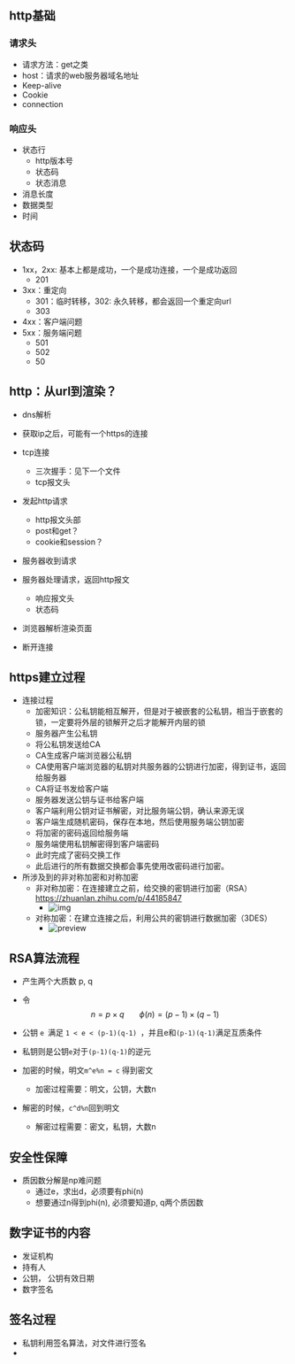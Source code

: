 ## http基础

### 请求头

- 请求方法：get之类
- host：请求的web服务器域名地址
- Keep-alive
- Cookie
- connection

### 响应头

- 状态行
  - http版本号
  - 状态码
  - 状态消息
- 消息长度
- 数据类型
- 时间



## 状态码

- 1xx，2xx: 基本上都是成功，一个是成功连接，一个是成功返回
  - 201
- 3xx：重定向
  - 301：临时转移，302: 永久转移，都会返回一个重定向url
  - 303
- 4xx：客户端问题
- 5xx：服务端问题
  - 501
  - 502
  - 50

## http：从url到渲染？

- dns解析
- 获取ip之后，可能有一个https的连接
- tcp连接
  - 三次握手：见下一个文件
  - tcp报文头
- 发起http请求
  - http报文头部
  - post和get？
  - cookie和session？
- 服务器收到请求

- 服务器处理请求，返回http报文
  - 响应报文头
  - 状态码

- 浏览器解析渲染页面
- 断开连接



## https建立过程

- 连接过程
  - 加密知识：公私钥能相互解开，但是对于被嵌套的公私钥，相当于嵌套的锁，一定要将外层的锁解开之后才能解开内层的锁
  - 服务器产生公私钥
  - 将公私钥发送给CA
  - CA生成客户端浏览器公私钥
  - CA使用客户端浏览器的私钥对共服务器的公钥进行加密，得到证书，返回给服务器
  - CA将证书发给客户端
  - 服务器发送公钥与证书给客户端
  - 客户端利用公钥对证书解密，对比服务端公钥，确认来源无误
  - 客户端生成随机密码，保存在本地，然后使用服务端公钥加密
  - 将加密的密码返回给服务端
  - 服务端使用私钥解密得到客户端密码
  - 此时完成了密码交换工作
  - 此后进行的所有数据交换都会事先使用改密码进行加密。
- 所涉及到的非对称加密和对称加密
  - 非对称加密：在连接建立之前，给交换的密钥进行加密（RSA）https://zhuanlan.zhihu.com/p/44185847
    - ![img](https://upload-images.jianshu.io/upload_images/2829175-9385a8c5e94ad1da.png)
  - 对称加密：在建立连接之后，利用公共的密钥进行数据加密（3DES）
    - ![preview](https://picb.zhimg.com/v2-bed580fa666d3ca820a27b802e86a2fb_r.jpg)



## RSA算法流程

- 产生两个大质数 p, q

- 令
  $$
  n = p\times q
  \ \ \ \ \ \ \ 
  \phi(n) = (p-1)\times(q-1)
  $$

- 公钥 `e `满足 `1 < e < (p-1)(q-1) `，并且e和`(p-1)(q-1)`满足互质条件
- 私钥则是公钥`e`对于`(p-1)(q-1)`的逆元
- 加密的时候，明文`m^e%n = c` 得到密文
  - 加密过程需要：明文，公钥，大数n
- 解密的时候，`c^d%n`回到明文
  - 解密过程需要：密文，私钥，大数n



## 安全性保障

- 质因数分解是np难问题
  - 通过e，求出d，必须要有phi(n)
  - 想要通过n得到phi(n), 必须要知道p, q两个质因数



## 数字证书的内容

- 发证机构
- 持有人
- 公钥， 公钥有效日期
- 数字签名



## 签名过程

- 私钥利用签名算法，对文件进行签名
- 